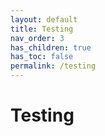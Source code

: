 ```yaml
---
layout: default
title: Testing
nav_order: 3
has_children: true
has_toc: false
permalink: /testing
---
```


# Testing